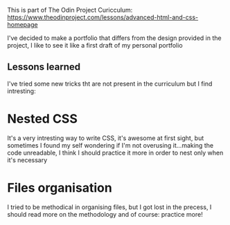 This is part of The Odin Project Curicculum:
https://www.theodinproject.com/lessons/advanced-html-and-css-homepage

I've decided to make a portfolio that differs from the design provided in the project, 
I like to see it like a first draft of my personal portfolio

## Lessons learned
I've tried some new tricks tht are not present in the curriculum but I find intresting:

# Nested CSS
It's a very intresting way to write CSS, it's awesome at first sight, but sometimes I found my self wondering 
if I'm not overusing it...making the code unreadable, I think I should practice it more in order to nest only when it's necessary

# Files organisation
I tried to be methodical in organising files, but I got lost in the precess, I should read more on the methodology and of course: practice more!
